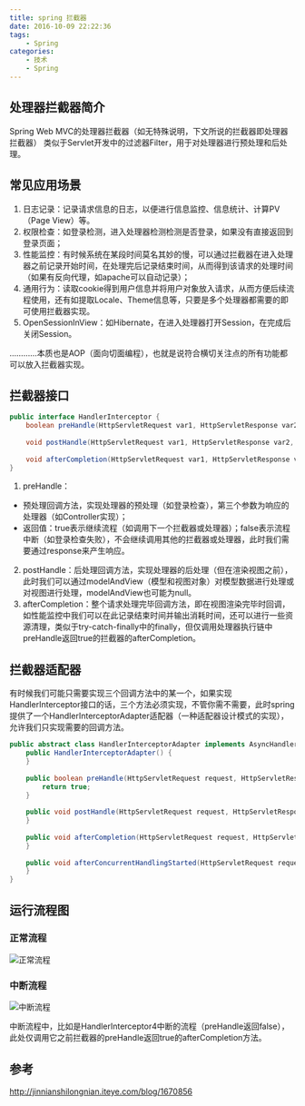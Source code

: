 ```yaml
---
title: spring 拦截器
date: 2016-10-09 22:22:36
tags:
    - Spring
categories:
    - 技术
    - Spring
---
```


## 处理器拦截器简介
Spring Web MVC的处理器拦截器（如无特殊说明，下文所说的拦截器即处理器拦截器）
类似于Servlet开发中的过滤器Filter，用于对处理器进行预处理和后处理。
## 常见应用场景
1. 日志记录：记录请求信息的日志，以便进行信息监控、信息统计、计算PV（Page View）等。
2. 权限检查：如登录检测，进入处理器检测检测是否登录，如果没有直接返回到登录页面；
3. 性能监控：有时候系统在某段时间莫名其妙的慢，可以通过拦截器在进入处理器之前记录开始时间，在处理完后记录结束时间，从而得到该请求的处理时间（如果有反向代理，如apache可以自动记录）；
4. 通用行为：读取cookie得到用户信息并将用户对象放入请求，从而方便后续流程使用，还有如提取Locale、Theme信息等，只要是多个处理器都需要的即可使用拦截器实现。
5. OpenSessionInView：如Hibernate，在进入处理器打开Session，在完成后关闭Session。


…………本质也是AOP（面向切面编程），也就是说符合横切关注点的所有功能都可以放入拦截器实现。

<!-- more -->

## 拦截器接口

```java
public interface HandlerInterceptor {
    boolean preHandle(HttpServletRequest var1, HttpServletResponse var2, Object var3) throws Exception;
 
    void postHandle(HttpServletRequest var1, HttpServletResponse var2, Object var3, ModelAndView var4) throws Exception;
 
    void afterCompletion(HttpServletRequest var1, HttpServletResponse var2, Object var3, Exception var4) throws Exception;
}
```

1. preHandle：

* 预处理回调方法，实现处理器的预处理（如登录检查），第三个参数为响应的处理器（如Controller实现）；
* 返回值：true表示继续流程（如调用下一个拦截器或处理器）；false表示流程中断（如登录检查失败），不会继续调用其他的拦截器或处理器，此时我们需要通过response来产生响应。

2. postHandle：后处理回调方法，实现处理器的后处理（但在渲染视图之前），此时我们可以通过modelAndView（模型和视图对象）对模型数据进行处理或对视图进行处理，modelAndView也可能为null。
3. afterCompletion：整个请求处理完毕回调方法，即在视图渲染完毕时回调，如性能监控中我们可以在此记录结束时间并输出消耗时间，还可以进行一些资源清理，类似于try-catch-finally中的finally，但仅调用处理器执行链中preHandle返回true的拦截器的afterCompletion。

## 拦截器适配器
有时候我们可能只需要实现三个回调方法中的某一个，如果实现HandlerInterceptor接口的话，三个方法必须实现，不管你需不需要，此时spring提供了一个HandlerInterceptorAdapter适配器（一种适配器设计模式的实现），允许我们只实现需要的回调方法。

```java
public abstract class HandlerInterceptorAdapter implements AsyncHandlerInterceptor {
    public HandlerInterceptorAdapter() {
    }
 
    public boolean preHandle(HttpServletRequest request, HttpServletResponse response, Object handler) throws Exception {
        return true;
    }
 
    public void postHandle(HttpServletRequest request, HttpServletResponse response, Object handler, ModelAndView modelAndView) throws Exception {
    }
 
    public void afterCompletion(HttpServletRequest request, HttpServletResponse response, Object handler, Exception ex) throws Exception {
    }
 
    public void afterConcurrentHandlingStarted(HttpServletRequest request, HttpServletResponse response, Object handler) throws Exception {
    }
}
```

## 运行流程图
### 正常流程
![正常流程](/img/%E6%AD%A3%E5%B8%B8%E6%B5%81%E7%A8%8B.png)
### 中断流程
![中断流程](/img/%E4%B8%AD%E6%96%AD%E6%B5%81%E7%A8%8B.png)

中断流程中，比如是HandlerInterceptor4中断的流程（preHandle返回false），此处仅调用它之前拦截器的preHandle返回true的afterCompletion方法。

## 参考
http://jinnianshilongnian.iteye.com/blog/1670856


